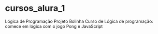 # cursos_alura_1
Lógica de Programação
Projeto Bolinha
Curso de Lógica de programação: comece em lógica com o jogo Pong e JavaScript
